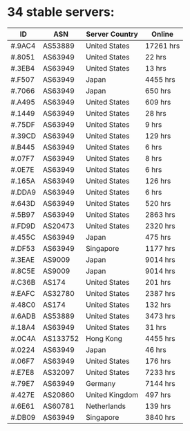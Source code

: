 # 34 stable servers:

| ID | ASN | Server Country | Online |
| ------ | ------ | ------ | ------ |
| #.9AC4 | AS53889 | United States | 17261 hrs |
| #.8051 | AS63949 | United States | 22 hrs |
| #.3EB4 | AS63949 | United States | 13 hrs |
| #.F507 | AS63949 | Japan | 4455 hrs |
| #.7066 | AS63949 | Japan | 650 hrs |
| #.A495 | AS63949 | United States | 609 hrs |
| #.1449 | AS63949 | United States | 28 hrs |
| #.75DF | AS63949 | United States | 9 hrs |
| #.39CD | AS63949 | United States | 129 hrs |
| #.B445 | AS63949 | United States | 6 hrs |
| #.07F7 | AS63949 | United States | 8 hrs |
| #.0E7E | AS63949 | United States | 6 hrs |
| #.165A | AS63949 | United States | 126 hrs |
| #.DDA9 | AS63949 | United States | 6 hrs |
| #.643D | AS63949 | United States | 520 hrs |
| #.5B97 | AS63949 | United States | 2863 hrs |
| #.FD9D | AS20473 | United States | 2320 hrs |
| #.455C | AS63949 | Japan | 475 hrs |
| #.DF53 | AS63949 | Singapore | 1177 hrs |
| #.3EAE | AS9009 | Japan | 9014 hrs |
| #.8C5E | AS9009 | Japan | 9014 hrs |
| #.C36B | AS174 | United States | 201 hrs |
| #.EAFC | AS32780 | United States | 2387 hrs |
| #.48C0 | AS174 | United States | 132 hrs |
| #.6ADB | AS53889 | United States | 3473 hrs |
| #.18A4 | AS63949 | United States | 31 hrs |
| #.0C4A | AS133752 | Hong Kong | 4455 hrs |
| #.0224 | AS63949 | Japan | 46 hrs |
| #.06F7 | AS63949 | United States | 176 hrs |
| #.E7E8 | AS32097 | United States | 7233 hrs |
| #.79E7 | AS63949 | Germany | 7144 hrs |
| #.427E | AS20860 | United Kingdom | 497 hrs |
| #.6E61 | AS60781 | Netherlands | 139 hrs |
| #.DB09 | AS63949 | Singapore | 3840 hrs |

